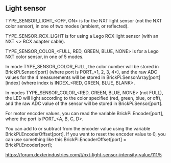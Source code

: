 ## Light sensor

TYPE_SENSOR_LIGHT_<OFF, ON> is for the NXT light sensor (not the NXT color sensor), in one of two modes (ambient, or reflected).

TYPE_SENSOR_RCX_LIGHT is for using a Lego RCX light sensor (with an NXT <> RCX adapter cable).

TYPE_SENSOR_COLOR_<FULL, RED, GREEN, BLUE, NONE> is for a Lego NXT color sensor, in one of 5 modes.

In mode TYPE_SENSOR_COLOR_FULL, the color number will be stored in BrickPi.Sensor[port] (where port is PORT_<1, 2, 3, 4>), and the raw ADC values for the 4 measurements will be stored in BrickPi.SensorArray[port][index] (where index is INDEX_<RED, GREEN, BLUE, BLANK>.

In modes TYPE_SENSOR_COLOR_<RED, GREEN, BLUE, NONE> (not FULL), the LED will light according to the color specified (red, green, blue, or off), and the raw ADC value of the sensor will be stored in BrickPi.Sensor[port].

For motor encoder values, you can read the variable BrickPi.Encoder[port], where the port is PORT_<A, B, C, D>.

You can add to or subtract from the encoder value using the variable BrickPi.EncoderOffset[port]. If you want to reset the encoder value to 0, you can use something like this BrickPi.EncoderOffset[port] = BrickPi.Encoder[port];

https://forum.dexterindustries.com/t/nxt-light-sensor-intensity-value/111/5